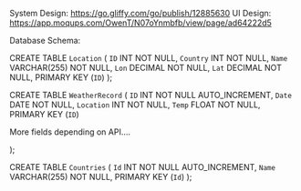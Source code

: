 System Design: https://go.gliffy.com/go/publish/12885630
UI Design: https://app.moqups.com/OwenT/N07oYnmbfb/view/page/ad64222d5

Database Schema:

CREATE TABLE `Location` (
  `ID` INT NOT NULL,
  `Country` INT NOT NULL,
  `Name` VARCHAR(255) NOT NULL,
  `Lon` DECIMAL NOT NULL,
  `Lat` DECIMAL NOT NULL,
  PRIMARY KEY (`ID`)
);

CREATE TABLE `WeatherRecord` (
  `ID` INT NOT NULL AUTO_INCREMENT,
  `Date` DATE NOT NULL,
  `Location` INT NOT NULL,
  `Temp` FLOAT NOT NULL,
  PRIMARY KEY (`ID`)

  More fields depending on API....
  
);

CREATE TABLE `Countries` (
  `Id` INT NOT NULL AUTO_INCREMENT,
  `Name` VARCHAR(255) NOT NULL,
  PRIMARY KEY (`Id`)
);
